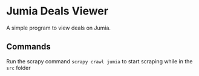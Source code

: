 # Jumia Deals Viewer
A simple program to view deals on Jumia.

## Commands
Run the scrapy command `scrapy crawl jumia` to start scraping while in the `src` folder